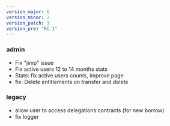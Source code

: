 ```yaml
---
version_major: 6
version_minor: 2
version_patch: 3
version_pre: "RC.1"
---
```


### admin
     
- Fix "jimp" issue
- Fix active users 12 to 14 months stats
- Stats: fix active users counts, improve page
- fix: Delete entitlements on transfer and delete

### legacy
     
- allow user to access delegations contracts (for new borrow)
- fix logger